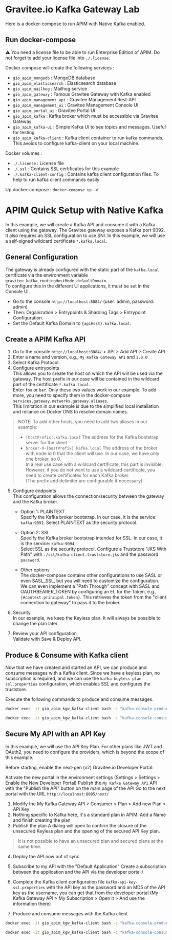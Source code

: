 # Gravitee.io Kafka Gateway Lab

Here is a docker-compose to run APIM with Native Kafka enabled.

## Run docker-compose

⚠️ You need a license file to be able to run Enterprise Edition of APIM. Do not forget to add your license file into `./.license`.

Docker compose will create the following services :
- `gio_apim_mongodb` : MongoDB database
- `gio_apim_elasticsearch` : Elasticsearch database
- `gio_apim_mailhog` : Mailhog service
- `gio_apim_gateway` : Famous Gravitee Gateway with Kafka enabled
- `gio_apim_management_api` : Gravitee Management Rest-API
- `gio_apim_management_ui` : Gravitee Management Console UI
- `gio_apim_portal_ui` : Gravitee Portal UI
- `gio_apim_kafka` : Kafka broker which must be accessible via Gravitee Gateway
- `gio_apim_kafka-ui` : Simple Kafka UI to see topics and messages. Useful for testing
- `gio_apim_kafka-client` : Kafka client container to run kafka commands. This avoids to configure kafka-client on your local machine.

Docker volumes :
- `./.license` : License file
- `./.ssl` : Contains SSL certificates for this example
- `./.kafka-client-config` : Contains kafka client configuration files. To help to run kafka client commands easily

Up docker-compose :
`docker-compose up -d`

# APIM Quick Setup with Native Kafka

In this example, we will create a Kafka API and consume it with a Kafka client using the gateway.
The Gravitee gateway exposes a Kafka port 9092. It also requires an SSL configuration to use SNI.
In this example, we will use a self-signed wildcard certificate `*.kafka.local`.

## General Configuration

The gateway is already configured with the static part of the `kafka.local` certificate via the environment variable `gravitee_kafka_routingHostMode_defaultDomain`.\
To configure this in the different UI applications, it must be set in the Console UI.
- Go to the console `http://localhost:8084/` (user: admin, password: admin) 
- Then: Organization > Entrypoints & Sharding Tags > Entrypoint Configuration. 
- Set the Default Kafka Domain to `{apiHost}.kafka.local`.


## Create a APIM Kafka API
1. Go to the console `http://localhost:8084/` > API > Add API > Create API
2. Enter a name and version, e.g., `My Kafka Gateway API` and `1.0.0`
3. Select Kafka Protocol
4. Configure entrypoints  
  This allows you to create the host on which the API will be used via the gateway. The host prefix in our case will be contained in the wildcard part of the certificate `*.kafka.local`.\
  Enter `foo` or `bar`. Only these two values work in our example. To add more, you need to specify them in the docker-compose `services.gateway.networks.gateway.aliases`.\
  This limitation in our example is due to the simplified local installation and reliance on Docker DNS to resolve domain names.

> NOTE: To add other hosts, you need to add two aliases in our example:
> - `[hostPrefix].kafka.local` The address for the Kafka bootstrap server for the client
> - `broker-0-[hostPrefix].kafka.local` The address of the broker with node id 0 that the client will use. In our case, we have only one broker, so 0.  
> In a real use case with a wildcard certificate, this part is invisible. However, if you do not want to use a wildcard certificate, you need to create certificates for each Kafka broker.\
> (The prefix and delimiter are configurable if necessary)


5. Configure endpoints \
This configuration allows the connection/security between the gateway and the Kafka broker.

    - Option 1: PLAINTEXT \
      Specify the Kafka broker bootstrap. In our case, it is the service: `kafka:9091`.
      Select PLAINTEXT as the security protocol.

    - Option 2: SSL \
      Specify the Kafka broker bootstrap intended for SSL. In our case, it is the service: `kafka:9094`.    
      Select SSL as the security protocol.
      Configure a Truststore "JKS With Path" with `./ssl/kafka-client.truststore.jks` and the password `password`.

    - Other options \
      The docker-compose contains other configurations to use SASL or even SASL_SSL, but you will need to customize the configuration.\
      We can even implement a "Path Through" concept with SASL and OAUTHBEARER_TOKEN by configuring an EL for the Token, e.g., `{#context.principal.token}`. This retrieves the token from the "client connection to gateway" to pass it to the broker.

6. Security \
In our example, we keep the Keyless plan. It will always be possible to change the plan later.

7. Review your API configuration \
Validate with Save & Deploy API.

## Produce & Consume with Kafka client
Now that we have created and started an API, we can produce and consume messages with a Kafka client.
Since we have a keyless plan, no subscription is required, and we can use the `kafka-keyless-plan-ssl.properties` configuration, which enables SSL and configures the truststore.

Execute the following commands to produce and consume messages.
```bash
docker exec -it gio_apim_kgw_kafka-client bash -c "kafka-console-producer.sh --bootstrap-server foo.kafka.local:9092 --producer.config config/kafka-keyless-plan-ssl.properties --topic client-topic-1"
```
```bash
docker exec -it gio_apim_kgw_kafka-client bash -c "kafka-console-consumer.sh --bootstrap-server foo.kafka.local:9092 --consumer.config config/kafka-keyless-plan-ssl.properties --topic client-topic-1"
```

## Secure My API with an API Key

In this example, we will use the API Key Plan.
For other plans like JWT and OAuth2, you need to configure the providers, which is beyond the scope of this example.

Before starting, enable the next-gen (v2) Gravitee.io Developer Portal:

Activate the new portal in the environment settings (Settings > Settings > Enable the New Developer Portal)
Publish the `My Kafka Gateway API` API with the "Publish the API" button on the main page of the API
Go to the next portal with the URL `http://localhost:8085/next/`

1. Modify the My Kafka Gateway API > Consumer > Plan > Add new Plan > API Key
2. Nothing specific to Kafka here, it's a standard plan in APIM. Add a Name and finish creating the plan
3. Publish the plan
A dialog will open to confirm the closure of the unsecured Keyless plan and the opening of the secured API Key plan.
> It is not possible to have an unsecured plan and secured plans at the same time.
4. Deploy the API now out of sync

5. Subscribe to my API with the "Default Application"
Create a subscription between the application and the API via the developer portal.\

6. Complete the Kafka client configuration file `kafka-api-key-ssl.properties` with the API key as the password and an MD5 of the API key as the username, you can get that from the developer portal (My Kafka Gateway API > My Subscription > Open it > And use the information there)

7. Produce and consume messages with the Kafka client 

```bash
docker exec -it gio_apim_kgw_kafka-client bash -c "kafka-console-producer.sh --bootstrap-server foo.kafka.local:9092 --producer.config config/kafka-api-key-plan-ssl.properties --topic client-topic-1"
```
```bash
docker exec -it gio_apim_kgw_kafka-client bash -c "kafka-console-consumer.sh --bootstrap-server foo.kafka.local:9092 --consumer.config config/kafka-api-key-plan-ssl.properties --topic client-topic-1"
```